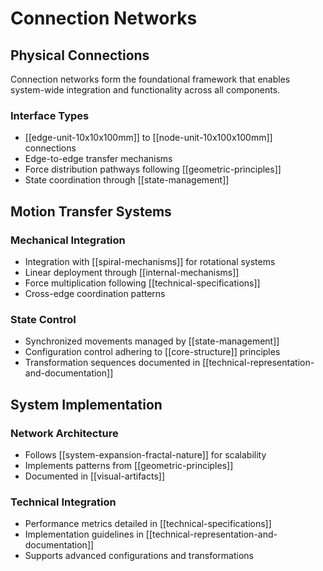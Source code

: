 # Connection Networks

## Physical Connections
Connection networks form the foundational framework that enables system-wide integration and functionality across all components.

### Interface Types
- [[edge-unit-10x10x100mm]] to [[node-unit-10x100x100mm]] connections
- Edge-to-edge transfer mechanisms
- Force distribution pathways following [[geometric-principles]]
- State coordination through [[state-management]]

## Motion Transfer Systems

### Mechanical Integration
- Integration with [[spiral-mechanisms]] for rotational systems
- Linear deployment through [[internal-mechanisms]]
- Force multiplication following [[technical-specifications]]
- Cross-edge coordination patterns

### State Control
- Synchronized movements managed by [[state-management]]
- Configuration control adhering to [[core-structure]] principles
- Transformation sequences documented in [[technical-representation-and-documentation]]

## System Implementation

### Network Architecture
- Follows [[system-expansion-fractal-nature]] for scalability
- Implements patterns from [[geometric-principles]]
- Documented in [[visual-artifacts]]

### Technical Integration
- Performance metrics detailed in [[technical-specifications]]
- Implementation guidelines in [[technical-representation-and-documentation]]
- Supports advanced configurations and transformations